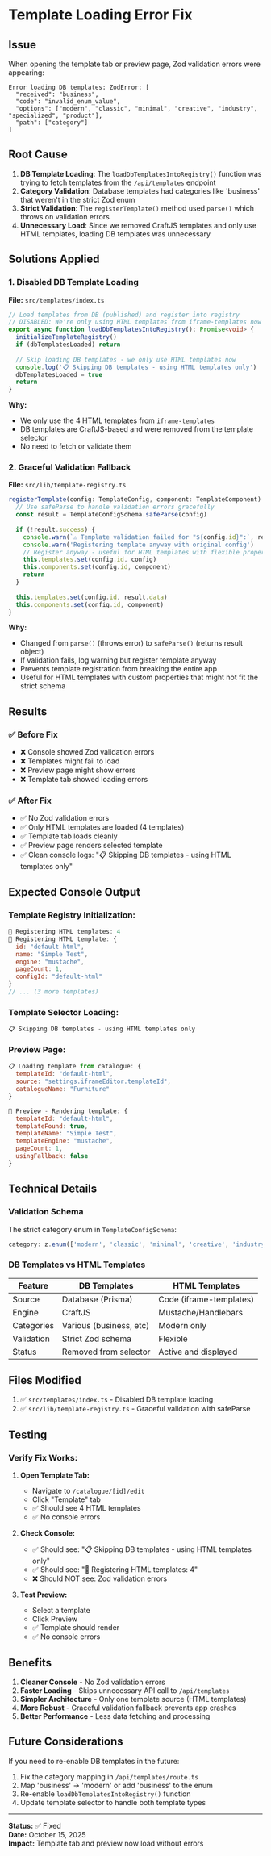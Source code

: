 # Template Loading Error Fix

## Issue
When opening the template tab or preview page, Zod validation errors were appearing:
```
Error loading DB templates: ZodError: [
  "received": "business",
  "code": "invalid_enum_value",
  "options": ["modern", "classic", "minimal", "creative", "industry", "specialized", "product"],
  "path": ["category"]
]
```

## Root Cause
1. **DB Template Loading**: The `loadDbTemplatesIntoRegistry()` function was trying to fetch templates from the `/api/templates` endpoint
2. **Category Validation**: Database templates had categories like 'business' that weren't in the strict Zod enum
3. **Strict Validation**: The `registerTemplate()` method used `parse()` which throws on validation errors
4. **Unnecessary Load**: Since we removed CraftJS templates and only use HTML templates, loading DB templates was unnecessary

## Solutions Applied

### 1. Disabled DB Template Loading
**File:** `src/templates/index.ts`

```typescript
// Load templates from DB (published) and register into registry
// DISABLED: We're only using HTML templates from iframe-templates now
export async function loadDbTemplatesIntoRegistry(): Promise<void> {
  initializeTemplateRegistry()
  if (dbTemplatesLoaded) return
  
  // Skip loading DB templates - we only use HTML templates now
  console.log('📋 Skipping DB templates - using HTML templates only')
  dbTemplatesLoaded = true
  return
}
```

**Why:** 
- We only use the 4 HTML templates from `iframe-templates`
- DB templates are CraftJS-based and were removed from the template selector
- No need to fetch or validate them

### 2. Graceful Validation Fallback
**File:** `src/lib/template-registry.ts`

```typescript
registerTemplate(config: TemplateConfig, component: TemplateComponent): void {
  // Use safeParse to handle validation errors gracefully
  const result = TemplateConfigSchema.safeParse(config)
  
  if (!result.success) {
    console.warn(`⚠️ Template validation failed for "${config.id}":`, result.error.errors)
    console.warn('Registering template anyway with original config')
    // Register anyway - useful for HTML templates with flexible properties
    this.templates.set(config.id, config)
    this.components.set(config.id, component)
    return
  }
  
  this.templates.set(config.id, result.data)
  this.components.set(config.id, component)
}
```

**Why:**
- Changed from `parse()` (throws error) to `safeParse()` (returns result object)
- If validation fails, log warning but register template anyway
- Prevents template registration from breaking the entire app
- Useful for HTML templates with custom properties that might not fit the strict schema

## Results

### ✅ Before Fix
- ❌ Console showed Zod validation errors
- ❌ Templates might fail to load
- ❌ Preview page might show errors
- ❌ Template tab showed loading errors

### ✅ After Fix
- ✅ No Zod validation errors
- ✅ Only HTML templates are loaded (4 templates)
- ✅ Template tab loads cleanly
- ✅ Preview page renders selected template
- ✅ Clean console logs: "📋 Skipping DB templates - using HTML templates only"

## Expected Console Output

### Template Registry Initialization:
```javascript
📝 Registering HTML templates: 4
📝 Registering HTML template: {
  id: "default-html",
  name: "Simple Test",
  engine: "mustache",
  pageCount: 1,
  configId: "default-html"
}
// ... (3 more templates)
```

### Template Selector Loading:
```javascript
📋 Skipping DB templates - using HTML templates only
```

### Preview Page:
```javascript
📋 Loading template from catalogue: {
  templateId: "default-html",
  source: "settings.iframeEditor.templateId",
  catalogueName: "Furniture"
}

🎨 Preview - Rendering template: {
  templateId: "default-html",
  templateFound: true,
  templateName: "Simple Test",
  templateEngine: "mustache",
  pageCount: 1,
  usingFallback: false
}
```

## Technical Details

### Validation Schema
The strict category enum in `TemplateConfigSchema`:
```typescript
category: z.enum(['modern', 'classic', 'minimal', 'creative', 'industry', 'specialized', 'product'])
```

### DB Templates vs HTML Templates
| Feature | DB Templates | HTML Templates |
|---------|-------------|----------------|
| Source | Database (Prisma) | Code (iframe-templates) |
| Engine | CraftJS | Mustache/Handlebars |
| Categories | Various (business, etc) | Modern only |
| Validation | Strict Zod schema | Flexible |
| Status | Removed from selector | Active and displayed |

## Files Modified

1. ✅ `src/templates/index.ts` - Disabled DB template loading
2. ✅ `src/lib/template-registry.ts` - Graceful validation with safeParse

## Testing

### Verify Fix Works:

1. **Open Template Tab:**
   - Navigate to `/catalogue/[id]/edit`
   - Click "Template" tab
   - ✅ Should see 4 HTML templates
   - ✅ No console errors

2. **Check Console:**
   - ✅ Should see: "📋 Skipping DB templates - using HTML templates only"
   - ✅ Should see: "📝 Registering HTML templates: 4"
   - ❌ Should NOT see: Zod validation errors

3. **Test Preview:**
   - Select a template
   - Click Preview
   - ✅ Template should render
   - ✅ No console errors

## Benefits

1. **Cleaner Console** - No Zod validation errors
2. **Faster Loading** - Skips unnecessary API call to `/api/templates`
3. **Simpler Architecture** - Only one template source (HTML templates)
4. **More Robust** - Graceful validation fallback prevents app crashes
5. **Better Performance** - Less data fetching and processing

## Future Considerations

If you need to re-enable DB templates in the future:
1. Fix the category mapping in `/api/templates/route.ts`
2. Map 'business' → 'modern' or add 'business' to the enum
3. Re-enable `loadDbTemplatesIntoRegistry()` function
4. Update template selector to handle both template types

---

**Status:** ✅ Fixed  
**Date:** October 15, 2025  
**Impact:** Template tab and preview now load without errors
